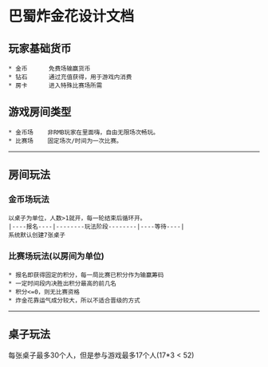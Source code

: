 # 巴蜀炸金花设计文档

## 玩家基础货币
    * 金币      免费场输赢货币
    * 钻石      通过充值获得，用于游戏内消费
    * 房卡      进入特殊比赛场所需

## 游戏房间类型
    * 金币场    非RMB玩家在里面嗨，自由无限场次畅玩。
    * 比赛场    固定场次/时间为一次比赛。

---
## 房间玩法

### 金币场玩法
    以桌子为单位，人数>1就开，每一轮结束后循环开。
    |----报名----|--------玩法阶段--------|----等待----|
    系统默认创建7张桌子

### 比赛场玩法(以房间为单位)
    * 报名即获得固定的积分，每一局比赛已积分作为输赢筹码
    * 一定时间段内决胜出积分最高的前几名
    * 积分<=0，则无比赛资格
    * 炸金花靠运气成分较大，所以不适合晋级的方式

---
## 桌子玩法
每张桌子最多30个人，但是参与游戏最多17个人(17*3 < 52)
